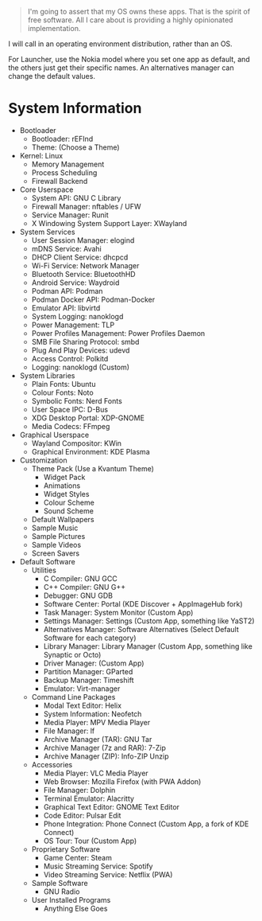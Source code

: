 > I'm going to assert that my OS owns these apps.
> That is the spirit of free software.
> All I care about is providing a highly opinionated implementation.

I will call in an operating environment distribution, rather than an OS.

For Launcher, use the Nokia model where you set one app as default, and the others just get their specific names.
An alternatives manager can change the default values.
# System Information

- Bootloader
	- Bootloader: rEFInd
	- Theme: (Choose a Theme)
- Kernel: Linux
	- Memory Management
	- Process Scheduling
	- Firewall Backend
- Core Userspace
	- System API: GNU C Library
	- Firewall Manager: nftables / UFW
	- Service Manager: Runit
	- X Windowing System Support Layer: XWayland
- System Services
	- User Session Manager: elogind
	- mDNS Service: Avahi
	- DHCP Client Service: dhcpcd
	- Wi-Fi Service: Network Manager
	- Bluetooth Service: BluetoothHD
	- Android Service: Waydroid
	- Podman API: Podman
	- Podman Docker API: Podman-Docker
	- Emulator API: libvirtd
	- System Logging: nanoklogd
	- Power Management: TLP
	- Power Profiles Management: Power Profiles Daemon
	- SMB File Sharing Protocol: smbd
	- Plug And Play Devices: udevd
	- Access Control: Polkitd
	- Logging: nanoklogd (Custom)
- System Libraries
	- Plain Fonts: Ubuntu
	- Colour Fonts: Noto
	- Symbolic Fonts: Nerd Fonts
	- User Space IPC: D-Bus
	- XDG Desktop Portal: XDP-GNOME
	- Media Codecs: FFmpeg
- Graphical Userspace
	- Wayland Compositor: KWin
	- Graphical Environment: KDE Plasma
- Customization
	- Theme Pack (Use a Kvantum Theme)
		- Widget Pack
		- Animations
		- Widget Styles
		- Colour Scheme
		- Sound Scheme
	- Default Wallpapers
	- Sample Music
	- Sample Pictures
	- Sample Videos
	- Screen Savers
- Default Software
	- Utilities
		- C Compiler: GNU GCC
		- C++ Compiler: GNU G++
		- Debugger: GNU GDB
		- Software Center: Portal (KDE Discover + AppImageHub fork)
		- Task Manager: System Monitor (Custom App)
		- Settings Manager: Settings (Custom App, something like YaST2)
		- Alternatives Manager: Software Alternatives (Select Default Software for each category)
		- Library Manager: Library Manager (Custom App, something like Synaptic or Octo)
		- Driver Manager: (Custom App)
		- Partition Manager: GParted
		- Backup Manager: Timeshift
		- Emulator: Virt-manager
	- Command Line Packages
		- Modal Text Editor: Helix
		- System Information: Neofetch
		- Media Player: MPV Media Player
		- File Manager: lf
		- Archive Manager (TAR): GNU Tar
		- Archive Manager (7z and RAR): 7-Zip
		- Archive Manager (ZIP): Info-ZIP Unzip
	- Accessories
		- Media Player: VLC Media Player
		- Web Browser: Mozilla Firefox (with PWA Addon)
		- File Manager: Dolphin
		- Terminal Emulator: Alacritty
		- Graphical Text Editor: GNOME Text Editor
		- Code Editor: Pulsar Edit
		- Phone Integration: Phone Connect (Custom App, a fork of KDE Connect)
		- OS Tour: Tour (Custom App)
	- Proprietary Software
		- Game Center: Steam
		- Music Streaming Service: Spotify
		- Video Streaming Service: Netflix (PWA)
	- Sample Software
		- GNU Radio
	- User Installed Programs
		- Anything Else Goes